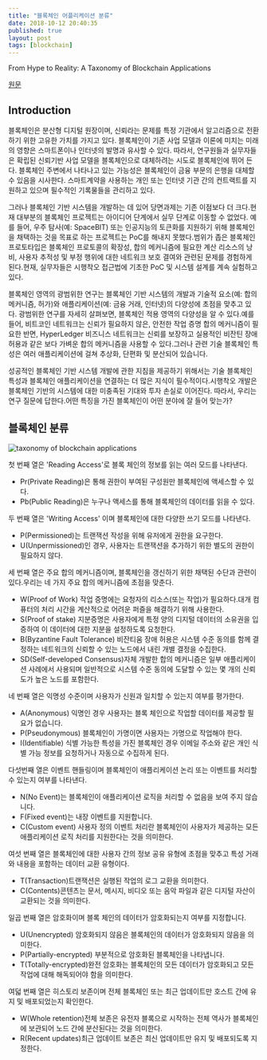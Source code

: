 ```yaml
---
title: "블록체인 어플리케이션 분류"
date: 2018-10-12 20:40:35
published: true
layout: post
tags: [blockchain]
---
```


From Hype to Reality: A Taxonomy of Blockchain Applications

[원문](https://papers.ssrn.com/sol3/papers.cfm?abstract_id=3250648)

## Introduction

블록체인은 분산형 디지털 원장이며, 신뢰라는 문제를 특정 기관에서 알고리즘으로 전환하기 위한 고유한 가치를 가지고 있다. 블록체인이 기존 사업 모델과 이론에 미치는 미래의 영향은 스마트폰이나 인터넷의 발명과 유사할 수 있다. 따라서, 연구원들과 실무자들은 확립된 신뢰기반 사업 모델을 블록체인으로 대체하려는 시도로 블록체인에 뛰어 든다. 블록체인 주변에서 나타나고 있는 가능성은 블록체인이 금융 부문의 은행을 대체할 수 있음을 시사한다. 스마트계약을 사용하는 개인 또는 인터넷 기관 간의 컨트랙트를 지원하고 있으며 필수적인 기록물들을 관리하고 있다.

그러나 블록체인 기반 시스템을 개발하는 데 있어 당면과제는 기존 이점보다 더 크다.현재 대부분의 블록체인 프로젝트는 아이디어 단계에서 실무 단계로 이동할 수 없었다. 예를 들어, 우주 탐사(예: SpaceBIT) 또는 인공지능의 토큰화를 지원하기 위해 블록체인을 채택하는 것을 목표로 하는 프로젝트는 PoC를 해내지 못했다.범위가 좁은 블록체인 프로토타입은 블록체인 프로토콜의 확장성, 합의 메커니즘에 필요한 계산 리소스의 낭비, 사용자 추적성 및 부정 행위에 대한 네트워크 보호 결여와 관련된 문제를 경험하게 된다.현재, 실무자들은 시행착오 접근법에 기초한 PoC 및 시스템 설계를 계속 실험하고 있다.

블록체인 영역의 광범위한 연구는 블록체인 기반 시스템의 개발과 기술적 요소(예: 합의 메커니즘, 허가)와 애플리케이션(예: 금융 거래, 인터넷)의 다양성에 초점을 맞추고 있다. 광범위한 연구를 자세히 살펴보면, 블록체인 적용 영역의 다양성을 알 수 있다.예를 들어, 비트코인 네트워크는 신뢰가 필요하지 않은, 안전한 작업 증명 합의 메커니즘이 필요한 반면, HyperLedger 비즈니스 네트워크는 신뢰를 보장하고 실용적인 비잔틴 장애허용과 같은 보다 가벼운 합의 메커니즘을 사용할 수 있다.그러나 관련 기술 블록체인 특성은 여러 애플리케이션에 걸쳐 추상화, 단편화 및 분산되어 있습니다.

성공적인 블록체인 기반 시스템 개발에 관한 지침을 제공하기 위해서는 기술 블록체인 특성과 블록체인 애플리케이션을 연결하는 더 많은 지식이 필수적이다.시행착오 개발은 블록체인 기반의 시스템에 대한 미충족된 기대와 투자 손실로 이어진다. 따라서, 우리는 연구 질문에 답한다.어떤 특징을 가진 블록체인이 어떤 분야에 잘 들어 맞는가?

## 블록체인 분류

![taxonomy of blockchain applications](../../../../2018/10/taxonomy-of-blockchain-applications.png)

첫 번째 열은 'Reading Access'로 블록 체인의 정보를 읽는 여러 모드를 나타낸다.

- Pr(Private Reading)은 통해 권한이 부여된 구성원만 블록체인에 액세스할 수 있다.
- Pb(Public Reading)은 누구나 액세스를 통해 블록체인의 데이터를 읽을 수 있다.

두 번째 열은 'Writing Access' 이며 블록체인에 대한 다양한 쓰기 모드를 나타낸다.

- P(Permissioned)는 트랜잭션 작성을 위해 유저에게 권한을 요구한다.
- U(Unpermissioned)인 경우, 사용자는 트랜잭션을 추가하기 위한 별도의 권한이 필요하지 않다.

세 번째 열은 주요 합의 메커니즘이며, 블록체인을 갱신하기 위한 채택된 수단과 관련이 있다.우리는 네 가지 주요 합의 메커니즘에 초점을 맞춘다.

- W(Proof of Work) 작업 증명에는 요청자의 리소스(또는 작업)가 필요하다.대개 컴퓨터의 처리 시간을 계산적으로 어려운 퍼즐을 해결하기 위해 사용한다.
- S(Proof of stake) 지분증명은 사용자에게 특정 양의 디지털 데이터의 소유권을 입증하여 이 데이터에 대한 지분을 설정하도록 요청한다.
- B(Byzantine Fault Tolerance) 비잔티움 장애 허용은 시스템 수준 동의를 함께 결정하는 네트워크의 신뢰할 수 있는 노드에서 내린 개별 결정을 수집한다.
- SD(Self-developed Consensus)자체 개발한 합의 메커니즘은 일부 애플리케이션 사례에서 사용되며 일반적으로 시스템 수준 동의에 도달할 수 있는 몇 개의 신뢰도가 높은 노드를 포함한다.

네 번째 열은 익명성 수준이며 사용자가 신원과 일치할 수 있는지 여부를 평가한다.

- A(Anonymous) 익명인 경우 사용자는 블록 체인으로 작업할 데이터를 제공할 필요가 없습니다.
- P(Pseudonymous) 블록체인이 가명이면 사용자는 가명으로 작업해야 한다.
- I(Identifiable) 식별 가능한 특성을 가진 블록체인 경우 이메일 주소와 같은 개인 식별 가능 정보를 요청하거나 자동으로 수집하게 된다.

다섯번째 열은 이벤트 핸들링이며 블록체인이 애플리케이션 논리 또는 이벤트를 처리할 수 있는지 여부를 나타낸다.

- N(No Event)는 블록체인이 애플리케이션 로직을 처리할 수 없음을 보여 주지 않습니다.
- F(Fixed event)는 내장 이벤트를 지원합니다.
- C(Custom event) 사용자 정의 이벤트 처리란 블록체인이 사용자가 제공하는 모든 애플리케이션 로직 처리를 지원한다는 것을 의미한다.

여섯 번째 열은 블록체인에 대한 사용자 간의 정보 공유 유형에 초점을 맞추고 특성 거래와 내용을 포함하는 데이터 교환 유형이다.

- T(Transaction)트랜잭션은 실행된 작업의 로그 교환을 의미한다.
- C(Contents)콘텐츠는 문서, 메시지, 비디오 또는 음악 파일과 같은 디지털 자산이 교환되는 것을 의미한다.
 
일곱 번째 열은 암호화이며 블록 체인의 데이터가 암호화되는지 여부를 지정합니다.

- U(Unencrypted) 암호화되지 않음은 블록체인의 데이터가 암호화되지 않음을 의미한다.
- P(Partially-encrypted) 부분적으로 암호화된 블록체인을 나타냅니다.
- T(Totally-encrypted)완전 암호화는 블록체인의 모든 데이터가 암호화되고 모든 작업에 대해 해독되어야 함을 의미한다.
 
여덟 번째 열은 히스토리 보존이며 전체 블록체인 또는 최근 업데이트만 호스트 간에 유지 및 배포되었는지 확인한다.

- W(Whole retention)전체 보존은 유전자 블록으로 시작하는 전체 역사가 블록체인에 보관되어 노드 간에 분산된다는 것을 의미한다.
- R(Recent updates)최근 업데이트 보존은 최신 업데이트만 유지 및 배포되도록 지정한다.
